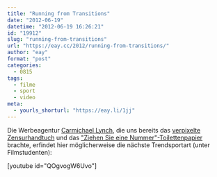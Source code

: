 ```yaml
---
title: "Running from Transitions"
date: "2012-06-19"
datetime: "2012-06-19 16:26:21"
id: "19912"
slug: "running-from-transitions"
url: "https://eay.cc/2012/running-from-transitions/"
author: "eay"
format: "post"
categories:
  - 0815
tags:
  - filme
  - sport
  - video
meta:
  - yourls_shorturl: "https://eay.li/1jj"
---
```


Die Werbeagentur [Carmichael Lynch](http://carmichaellynch.com/), die uns bereits das [verpixelte Zensurhandtuch](http://www.carmichaelcollective.com/Censorship-Towel) und das ["Ziehen Sie eine Nummer"-Toilettenpapier](http://www.carmichaelcollective.com/Now-Serving-Toilet-Paper) brachte, erfindet hier möglicherweise die nächste Trendsportart (unter Filmstudenten):

\[youtube id="QOgvogW6Uvo"\]
